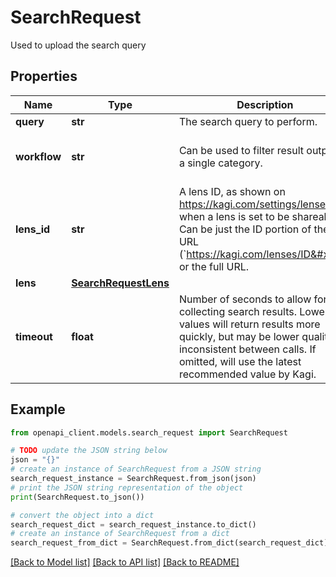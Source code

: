 # SearchRequest

Used to upload the search query

## Properties

Name | Type | Description | Notes
------------ | ------------- | ------------- | -------------
**query** | **str** | The search query to perform. | 
**workflow** | **str** | Can be used to filter result output to a single category. | [optional] [default to 'search']
**lens_id** | **str** | A lens ID, as shown on https://kagi.com/settings/lenses when a lens is set to be shareable. Can be just the ID portion of the URL (&#x60;https://kagi.com/lenses/ID&#x60;), or the full URL. | [optional] 
**lens** | [**SearchRequestLens**](SearchRequestLens.md) |  | [optional] 
**timeout** | **float** | Number of seconds to allow for collecting search results. Lower values will return results more quickly, but may be lower quality or inconsistent between calls. If omitted, will use the latest recommended value by Kagi. | [optional] 

## Example

```python
from openapi_client.models.search_request import SearchRequest

# TODO update the JSON string below
json = "{}"
# create an instance of SearchRequest from a JSON string
search_request_instance = SearchRequest.from_json(json)
# print the JSON string representation of the object
print(SearchRequest.to_json())

# convert the object into a dict
search_request_dict = search_request_instance.to_dict()
# create an instance of SearchRequest from a dict
search_request_from_dict = SearchRequest.from_dict(search_request_dict)
```
[[Back to Model list]](../README.md#documentation-for-models) [[Back to API list]](../README.md#documentation-for-api-endpoints) [[Back to README]](../README.md)


